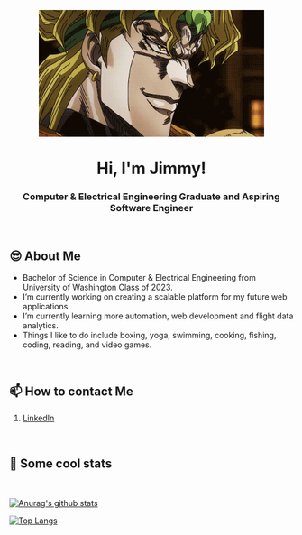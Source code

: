 <p align="center">
 <img width="400px" src="https://github.com/jongjam/jongjam/blob/master/imggif/jojo.gif" align="center" alt="narutoScream" />
  
 <h1 align="center">Hi, I'm Jimmy!</h1>
 <h3 align="center">Computer & Electrical Engineering Graduate and Aspiring Software Engineer</h3>
 <p align="center"</p>
</p>
<br>

<h2>😎 About Me</h2>

- Bachelor of Science in Computer & Electrical Engineering from University of Washington Class of 2023.  
- I’m currently working on creating a scalable platform for my future web applications. 
- I’m currently learning more automation, web development and flight data analytics. 
- Things I like to do include boxing, yoga, swimming, cooking, fishing, coding, reading, and video games.

<br>
<p align="center">
   <h2>📫 How to contact Me</h2>

   1. [LinkedIn](https://www.linkedin.com/in/james-jhong-1a980b195/)
   
   <p align="center"</p>
</p>
<br>

<p align="center">
   <h2>👀 Some cool stats</h2>
   <br>

   [![Anurag's github stats](https://github-readme-stats.vercel.app/api?username=jongjam&count_private=true&show_icons=true&theme=tokyonight)](https://github.com/anuraghazra/github-readme-stats)

   [![Top Langs](https://github-readme-stats.vercel.app/api/top-langs/?username=jongjam&theme=tokyonight)](https://github.com/anuraghazra/github-readme-stats)

   <p align="center"</p>
</p>


<!--
**jongjam/jongjam** is a ✨ _special_ ✨ repository because its `README.md` (this file) appears on your GitHub profile.

Here are some ideas to get you started:

- 👯 I’m looking to collaborate on ...
- 🤔 I’m looking for help with ...
- 💬 Ask me about ...
- 😄 Pronouns: ...
- ⚡ Fun fact: ...
-->
